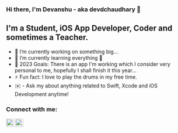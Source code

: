 ### Hi there, I'm Devanshu - aka devdchaudhary 👋

## I'm a Student, iOS App Developer, Coder and sometimes a Teacher.

- 🔭 I’m currently working on something big...
- 🌱 I’m currently learning everything 🤣
- 🥅 2023 Goals: There is an app I'm working which I consider very personal to me, hopefully I shall finish it this year...
- ⚡ Fun fact: I love to play the drums in my free time.
- ✉️ - Ask my about anything related to Swift, Xcode and iOS Development anytime!


### Connect with me:


[<img align="left" alt="codeSTACKr | Twitter" width="22px" src="https://github-readme-stats.vercel.app/api?username=dvmjoshi&&show_icons=true&title_color=ffffff&icon_color=bb2acf&text_color=daf7dc&bg_color=191919" />][twitter]
[<img align="left" alt="codeSTACKr | LinkedIn" width="22px" src="https://cdn.jsdelivr.net/npm/simple-icons@v3/icons/linkedin.svg](https://cdn-icons-png.flaticon.com/512/174/174857.png" />][linkedin]

<br />

</details>

[twitter]: https://twitter.com/devdchaudhary
[linkedin]: https://www.linkedin.com/in/devanshu-chaudhary-236263177/


